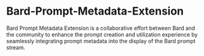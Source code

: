 # Bard-Prompt-Metadata-Extension
Bard Prompt Metadata Extension is a collaborative effort between Bard and the community to enhance the prompt creation and utilization experience by seamlessly integrating prompt metadata into the display of the Bard prompt stream.
